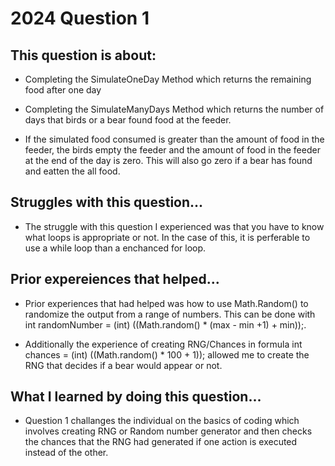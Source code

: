 # 2024 Question 1

## This question is about:

- Completing the SimulateOneDay Method which returns the remaining food after one day
  
- Completing the SimulateManyDays Method which returns the number of days that birds or a bear found food at the feeder.

- If the simulated food consumed is greater than the amount of food in the feeder, the birds empty the
feeder and the amount of food in the feeder at the end of the day is zero. This will also go zero if a bear has found and eatten the all food. 

## Struggles with this question...

- The struggle with this question I experienced was that you have to know what loops is appropriate or not. In the case of this, it is perferable to use a while loop than a enchanced for loop. 

## Prior expereiences that helped...

- Prior experiences that had helped was how to use Math.Random() to randomize the output from a range of numbers. This can be done with int randomNumber = (int) ((Math.random() * (max - min +1) + min));. 
  
- Additionally the experience of creating RNG/Chances in formula int chances = (int) ((Math.random() * 100 + 1)); allowed me to create the RNG that decides if a bear would appear or not.

## What I learned by doing this question...

- Question 1 challanges the individual on the basics of coding which involves creating RNG or Random number generator and then checks the chances that the RNG had generated if one action is executed instead of the other.


